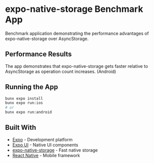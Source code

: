 # expo-native-storage Benchmark App

Benchmark application demonstrating the performance advantages of expo-native-storage over AsyncStorage.

## Performance Results

The app demonstrates that expo-native-storage gets faster relative to AsyncStorage as operation count increases. (Android)

## Running the App

```bash
bunx expo install
bunx expo run:ios
# or
bunx expo run:android
```

## Built With

- [Expo](https://expo.dev/) - Development platform
- [Expo UI](https://docs.expo.dev/ui/overview/) - Native UI components
- [expo-native-storage](https://npmjs.com/package/expo-native-storage) - Fast native storage
- [React Native](https://reactnative.dev/) - Mobile framework